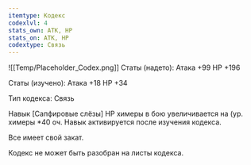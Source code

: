 ```yaml
---
itemtype: Кодекс
codexlvl: 4
stats_own: АТК, HP
stats_on: АТК, HP
codextype: Связь
---
```

![[Temp/Placeholder_Codex.png]]
Статы (надето):
Атака +99
HP +196

Статы (изучено):
Атака +18
HP +34

Тип кодекса: Связь


Навык
[Сапфировые слёзы] HP химеры в бою увеличивается на (ур. химеры *40 оч. Навык активируется после изучения кодекса.

Все имеет свой закат.

Кодекс не может быть разобран на листы кодекса.

